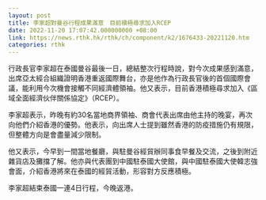 ```yaml
---
layout: post
title: 李家超對曼谷行程成果滿意　目前積極尋求加入RCEP
date: 2022-11-20 17:07:42.000000000 +08:00
link: https://news.rthk.hk/rthk/ch/component/k2/1676433-20221120.htm
categories: rthk
---
```


行政長官李家超在泰國曼谷最後一日，總結整次行程時說，對今次成果感到滿意，出席亞太經合組織證明香港重返國際舞台，亦是他作為行政長官後的首個國際會議，能利用今次機會接觸不同經濟體領袖。他又表示，目前香港積極尋求加入《區域全面經濟伙伴關係協定》（RCEP）。

李家超表示，昨晚有約30名當地商界領袖、商會代表出席由他主持的晚宴，再次向他們介紹香港的優勢。他表示，向出席人士提到雖然香港的防疫措施仍有規限，但整體方向是會盡量減少限制。

他又表示，今早到一間當地餐廳，與駐曼谷經貿辦同事食早餐及交流，之後到附近雜貨店及攤擋了解。他亦與代表團到中國駐泰國大使館，與中國駐泰國大使韓志強會面，介紹香港將來在泰國的經貿活動，形容對方反應積極。

李家超結束泰國一連4日行程，今晚返港。
